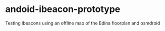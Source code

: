 andoid-ibeacon-prototype
========================

Testing ibeacons using an offline map of the Edina floorplan and osmdroid
